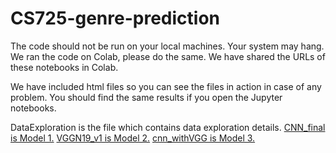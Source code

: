 # CS725-genre-prediction

The code should not be run on your local machines.
Your system may hang.
We ran the code on Colab, please do the same.
We have shared the URLs of these notebooks in Colab.

We have included html files so you can see the files in action in case of any problem.
You should find the same results if you open the Jupyter notebooks.

DataExploration is the file which contains data exploration details.
[CNN_final is Model 1.](https://colab.research.google.com/drive/1T3EUFJT1RwtM6r6K_NcvF-QNS45GQk21#offline=true&sandboxMode=true)
[VGGN19_v1 is Model 2.](https://colab.research.google.com/drive/1yQDUpkYDKafVCxRH-PfmO6c33SA9JLAx#offline=true&sandboxMode=true)
[cnn_withVGG is Model 3.](https://colab.research.google.com/drive/1NKKDl15DePiqmXCpy25B0a64uJWNObrA#offline=true&sandboxMode=true)
